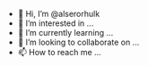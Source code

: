 - 👋 Hi, I’m @alserorhulk
- 👀 I’m interested in ...
- 🌱 I’m currently learning ...
- 💞️ I’m looking to collaborate on ...
- 📫 How to reach me ...

<!---
alserorhulk/alserorhulk is a ✨ special ✨ repository because its `README.md` (this file) appears on your GitHub profile.
You can click the Preview link to take a look at your changes.
--->

